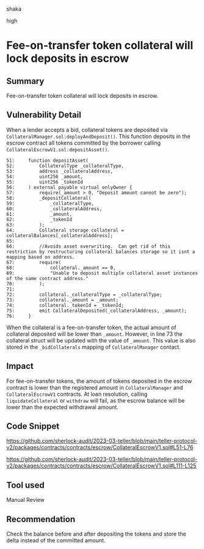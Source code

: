 shaka

high

# Fee-on-transfer token collateral will lock deposits in escrow

## Summary

Fee-on-transfer token collateral will lock deposits in escrow.

## Vulnerability Detail

When a lender accepts a bid, collateral tokens are deposited via `CollateralManager.sol:deployAndDeposit()`. This function deposits in the escrow contract all tokens committed by the borrower calling `CollateralEscrowV1.sol:depositAsset()`. 

```solidity
51:     function depositAsset(
52:         CollateralType _collateralType,
53:         address _collateralAddress,
54:         uint256 _amount,
55:         uint256 _tokenId
56:     ) external payable virtual onlyOwner {
57:         require(_amount > 0, "Deposit amount cannot be zero");
58:         _depositCollateral(
59:             _collateralType,
60:             _collateralAddress,
61:             _amount,
62:             _tokenId
63:         );
64:         Collateral storage collateral = collateralBalances[_collateralAddress];
65: 
66:         //Avoids asset overwriting.  Can get rid of this restriction by restructuring collateral balances storage so it isnt a mapping based on address.
67:         require(
68:             collateral._amount == 0,
69:             "Unable to deposit multiple collateral asset instances of the same contract address."
70:         );
71: 
72:         collateral._collateralType = _collateralType;
73:         collateral._amount = _amount;
74:         collateral._tokenId = _tokenId;
75:         emit CollateralDeposited(_collateralAddress, _amount);
76:     }
```

When the collateral is a fee-on-transfer token, the actual amount of collateral deposited will be lower than `_amount`. However, in line 73 the collateral struct will be updated with the value of `_amount`. This value is also stored in the `_bidCollaterals` mapping of `CollateralManager` contact.

## Impact

For fee-on-transfer tokens, the amount of tokens deposited in the escrow contract is lower than the registered amount in `CollateralManager` and `CollateralEscrowV1` contracts.
At loan resolution, calling `liquidateCollateral` or `withdraw` will fail, as the escrow balance will be lower than the expected withdrawal amount.


## Code Snippet

https://github.com/sherlock-audit/2023-03-teller/blob/main/teller-protocol-v2/packages/contracts/contracts/escrow/CollateralEscrowV1.sol#L51-L76

https://github.com/sherlock-audit/2023-03-teller/blob/main/teller-protocol-v2/packages/contracts/contracts/escrow/CollateralEscrowV1.sol#L111-L125

## Tool used

Manual Review

## Recommendation

Check the balance before and after depositing the tokens and store the delta instead of the committed amount.